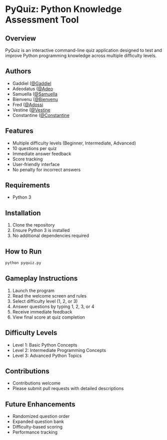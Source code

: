 # PyQuiz: Python Knowledge Assessment Tool

## Overview
PyQuiz is an interactive command-line quiz application designed to test and improve Python programming knowledge across multiple difficulty levels.

## Authors
- Gaddiel ([@Gaddiel](https://github.com/Gaddy01)
- Adeodatus ([@Adeo](https://github.com/NK-Adeodatus)
- Samuella ([@Samuella](https://github.com/isamuella)
- Bienvenu ([@Bienvenu](https://github.com/bienvenudev)
- Fred ([@Adossi](https://github.com/Adossi-design)
- Vestine ([@Vestine](https://github.com/Umukundwa004)
- Constantine ([@Constantine](https://github.com/codestantceasar)

## Features
- Multiple difficulty levels (Beginner, Intermediate, Advanced)
- 10 questions per quiz
- Immediate answer feedback
- Score tracking
- User-friendly interface
- No penalty for incorrect answers

## Requirements
- Python 3

## Installation
1. Clone the repository
2. Ensure Python 3 is installed
3. No additional dependencies required

## How to Run
```bash
python pyquiz.py
```

## Gameplay Instructions
1. Launch the program
2. Read the welcome screen and rules
3. Select difficulty level (1, 2, or 3)
4. Answer questions by typing 1, 2, 3, or 4
5. Receive immediate feedback
6. View final score at quiz completion

## Difficulty Levels
- Level 1: Basic Python Concepts
- Level 2: Intermediate Programming Concepts
- Level 3: Advanced Python Topics

## Contributions
- Contributions welcome
- Please submit pull requests with detailed descriptions

## Future Enhancements
- Randomized question order
- Expanded question bank
- Difficulty-based scoring
- Performance tracking
